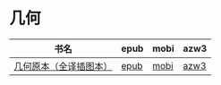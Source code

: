 # 几何

| 书名 | epub | mobi | azw3 |
| --- | --- | --- | --- |
| [几何原本（全译插图本）](http://ct.dalanmei.com/f/31084289-571782239-efe577) | [epub](http://ct.dalanmei.com/f/31084289-571782239-efe577) | [mobi](http://ct.dalanmei.com/f/31084289-571423515-254fc3) | [azw3](http://ct.dalanmei.com/f/31084289-571883371-73c397) |
